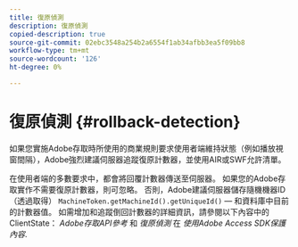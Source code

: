 ```yaml
---
title: 復原偵測
description: 復原偵測
copied-description: true
source-git-commit: 02ebc3548a254b2a6554f1ab34afbb3ea5f09bb8
workflow-type: tm+mt
source-wordcount: '126'
ht-degree: 0%

---
```


# 復原偵測 {#rollback-detection}

如果您實施Adobe存取時所使用的商業規則要求使用者端維持狀態（例如播放視窗間隔），Adobe強烈建議伺服器追蹤復原計數器，並使用AIR或SWF允許清單。

在使用者端的多數要求中，都會將回覆計數器傳送至伺服器。 如果您的Adobe存取實作不需要復原計數器，則可忽略。 否則，Adobe建議伺服器儲存隨機機器ID （透過取得） `MachineToken.getMachineId().getUniqueId()` — 和資料庫中目前的計數器值。 如需增加和追蹤倒回計數器的詳細資訊，請參閱以下內容中的ClientState： *Adobe存取API參考* 和 *復原偵測* 在 *使用Adobe Access SDK保護內容*.
